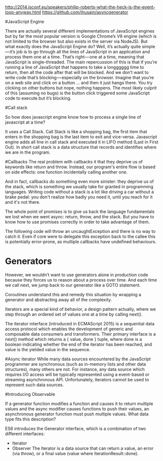 http://2014.jsconf.eu/speakers/philip-roberts-what-the-heck-is-the-event-loop-anyway.html
https://github.com/jhusain/asyncgenerator

#JavaScript Engine

There are actually several different implementations of JavaScript engines but by far the most popular version is Google Chrome’s V8 engine (which is not limited to the browser but also exists in the server via NodeJS). But what exactly does the JavaScript Engine do? Well, it’s actually quite simple — it’s job is to go through all the lines of JavaScript in an application and process them one at a time. That’s right — one at a time, meaning that JavaScript is single-threaded. The main repercussion of this is that if you’re running a line of JavaScript that happens to take a longggggg time to return, then all the code after that will be blocked. And we don’t want to write code that’s blocking — especially on the browser. Imagine that you’re on a web site and click on a button … and then it just hangs there. You try clicking on other buttons but nope, nothing happens. The most likely culprit of this (assuming no bugs) is the button click triggered some JavaScript code to execute but it’s blocking.


#Call stack

So how does javascript engine know how to process a single line of javascript at a time?

It uses a Call Stack. Call Stack is like a shopping bag, the first item that enters in the shopping bag is the last item to exit and vice-versa. Javascript engine adds all line in call stack and executed it in LIFO method (Last in First Out). In short call stack is a data structure that records and identifies where we are in the program.


#Callbacks
The real problem with callbacks it that they deprive us of keywords like return and throw. Instead, our program's entire flow is based on side effects: one function incidentally calling another one.

And in fact, callbacks do something even more sinister: they deprive us of the stack, which is something we usually take for granted in programming languages. Writing code without a stack is a lot like driving a car without a brake pedal: you don't realize how badly you need it, until you reach for it and it's not there.

The whole point of promises is to give us back the language fundamentals we lost when we went async: return, throw, and the stack. But you have to know how to use promises correctly in order to take advantage of them.

The following code will throw an uncaughtException and there is no way to catch it. Even if core were to delegate this exception back to the callee this is potentially error-prone, as multiple callbacks have undefined behaviours.

# Generators
However, we wouldn’t want to use generators alone in production code because they forces us to reason about a process over time. And each time we call next, we jump back to our generator like a GOTO statement.

Coroutines understand this and remedy this situation by wrapping a generator and abstracting away all of the complexity.

Iterators are a special kind of behavior, a design pattern actually, where we step through an ordered set of values one at a time by calling next().

The iterator interface (introduced in ECMAScript 2015) is a sequential data access protocol which enables the development of generic and composable data consumers and transformers. Their primary interface is a next() method which returns a { value, done } tuple, where done is a boolean indicating whether the end of the iterator has been reached, and value is the yielded value in the sequence.


#Async iterator
While many data sources encountered by the JavaScript programmer are synchronous (such as in-memory lists and other data structures), many others are not. For instance, any data source which requires I/O access will be typically represented using a event-based or streaming asynchronous API. Unfortunately, iterators cannot be used to represent such data sources.


#Introducing Observable

If a generator function modifies a function and causes it to return multiple values and the async modifier causes functions to push their values, an asynchronous generator function must push multiple values. What data type fits this description?

ES6 introduces the Generator interface, which is a combination of two different interfaces:

- Iterator
- Observer
The Iterator is a data source that can return a value, an error (via throw), or a final value (value where IterationResult::done).